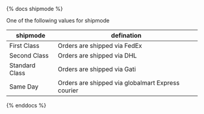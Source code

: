 {% docs shipmode %}

One of the following values for shipmode

| shipmode       | defination                                        |
| -------------- | ------------------------------------------------- |
| First Class    | Orders are shipped via FedEx                      |
| Second Class   | Orders are shipped via DHL                        |
| Standard Class | Orders are shipped via Gati                       |
| Same Day       | Orders are shipped via globalmart Express courier |

{% enddocs %}

